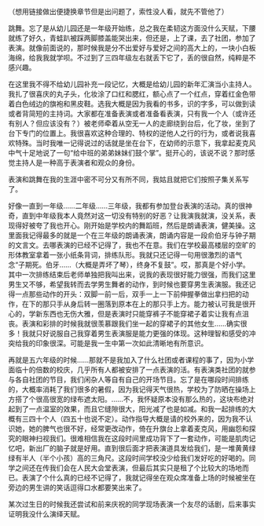 （想用链接做出便捷换章节但是出问题了，索性没人看，就先不管他了）

跳舞。忘了是从幼儿园还是一年级开始练，总之我在柔韧这方面没什么天赋，下腰就练了好久，青蛙趴被踩两脚膝盖能哭出来，但还是，上了课，去了社团，参加了表演。就像前面说的，那时候我是分不出爱好与爱好之间的高大上的，一块小白板海绵，给我我就学呗。不过到了三四年级左右就丢下它了，丢的很自然，纯粹是不感兴趣。

在这里我不得不给幼儿园补充一段记忆，大概是给幼儿园的新年汇演当小主持人。我扎了很喜庆的丸子头，化妆涂了口红和腮红，额心点了一个红点，穿着红金色带着白色绒边的旗袍和黑皮鞋。选我大概是因为我看的书多，识的字多，可以做到读或者背简短的主持词。大家都在准备表演或者准备看表演，只有我一个人（或许还有别人？但应该没有？）被老师牵着从空无一人的走廊绕到台后，化了妆，坐到了台下专门的位置上。我很喜欢这种合理的、特权的逆他人之行的行为，或者说我喜欢特殊。当时我唯一记得说过的话就是坐在台下，在幼师的示意下，我拿起麦克风中气十足地说了一句“给中班的弟弟妹妹们鼓个掌”。挺开心的，该说不说？那时感觉主持人是一种高于表演者和观众的身份。

表演和跳舞在我的生涯中密不可分又有所不同，我姑且就把它们按照子集关系写了。

好像一直到一年级……二年级……三年级，我都有参加登台表演的活动。真的很神奇，直到中年级我本人竟然对这一切没有特别的好恶？让我演我就演，没关系，表现得好被夸了我也开心。刚开始是学校内的舞蹈班，然后是朗诵表演，健美操。这里面我记得最多的就是一个在三年级的朗诵表演，朗诵内容是一段俞伯牙与钟子期的文言文。去哪表演的已经不记得了，我也不在意。我们在学校最高楼层的空旷的形体教室拿着一张小纸条背词，排练队形。我就只还记得一句用很激烈的语气念“子期死。伯牙……（大概是弄坏了琴），终身不复鼓”。哎，那真是个好小学。其中一次排练结束后老师单独把我叫出来，说我的表现很好能力很强，而我们这里男生又不够，希望我转而去学男生舞者的动作，到时候也要穿男生表演服。我还记得一点那些动作的开头：双脚一前一后，双手一上一下前伸握拳做出拿扫把的动作，在下的那只手从身后转一圈落到原本在上的那只手上方。能力被认可我是很开心的，学新东西也无伤大雅，但是表演时只能穿裤子不能穿裙子着实让我有点沮丧。表演和彩排的时候我就很羡慕跟我们坐一起的穿裙子的其他女生……确实很多！我就只好说服自己我穿着男生表演服是能力更强的体现。这种理智和感受的冲突给我的印象很深。可能是我一生中第一次如此清晰地有所意识。

再就是五六年级的时候……那就不是我加入了什么社团或者课程的事了，因为小学面临十的倍数的校庆，几乎所有人都被安排了一点表演的活。有表演类社团的就参与各自社团的节目，我们闲杂人等自有自己的开场节目。忘了是在哪段时间排练的，大概率消耗了我们很多的暑假，因为我记得天气很热，学校为了防晒在操场上方搭了个很高很宽的绿布遮太阳。……不，我怀疑原本没有那么热的，这块布绝对起到了一点温室的效果，而且它缝隙很大，阳光减了也是如减。和我一起排练的大概有三四十个人（四五十也说不定）。动作指导大概是请的校外来的，因为我不认识她，她的脾气也很不好，经常更改动作，倚在升旗台上拿着麦克风，用幽怨和探究的眼神扫视我们。很难相信我在这段时间里成功背下了一套动作，可能是肌肉记忆吧，新出厂的脑子就是好用。直到很后面才把表演道具发给我们，是一堆黄黄绿绿有半人（半个小孩）高的三角尺。这段时间学校没少给我们发好吃的好喝的。同学之间还在传我们会在人民大会堂表演，但最后其实只是租了个比较大的场地而已。表演了个什么真的已经不记得了，我就记得坐在观众席准备上场的时候被坐在旁边的男生讲的笑话逗得口水都要笑出来了。

某次过生日的时候我还尝试和前来庆祝的同学现场表演一个友尽的话剧，后来事实证明我没什么演绎天赋。